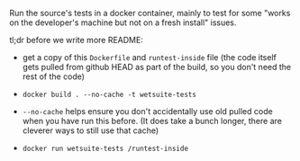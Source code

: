 
Run the source's tests in a docker container,
mainly to test for some "works on the developer's machine but not on a fresh install" issues. 


tl;dr before we write more README:

* get a copy of this `Dockerfile` and `runtest-inside` file  (the code itself gets pulled from github HEAD as part of the build, so you don't need the rest of the code)

*  `docker build . --no-cache -t wetsuite-tests`
  * `--no-cache` helps ensure you don't accidentally use old pulled code when you have run this before. (It does take a bunch longer, there are cleverer ways to still use that cache)

*  `docker run wetsuite-tests /runtest-inside`

